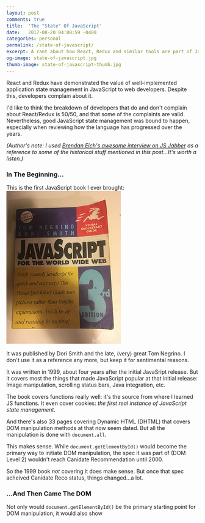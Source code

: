 ```yaml
---
layout: post
comments: true
title:  'The "State" Of JavaScript'
date:   2017-08-20 04:00:59 -0400
categories: personal
permalink: /state-of-javascript/
excerpt: A rant about how React, Redux and similar tools are part of JavaScript's natural progression to a complete application language.
og-image: state-of-javascript.jpg
thumb-image: state-of-javascript-thumb.jpg
---
```

React and Redux have demonstrated the value of well-implemented application state management in JavaScript to web developers. Despite this, developers complain about it.

I'd like to think the breakdown of developers that do and don't complain about React/Redux is 50/50, and that some of the complaints are valid. Nevertheless, good JavaScript state management was bound to happen, especially when reviewing how the language has progressed over the years.

<em>(Author's note: I used <a href="https://devchat.tv/js-jabber/124-jsj-the-origin-of-javascript-with-brendan-eich">Brendan Eich's awesome interview on JS Jabber</a> as a reference to some of the historical stuff mentioned in this post...It's worth a listen.)</em>

<h3>In The Beginning...</h3>
This is the first JavaScript book I ever brought:

<img src="/img/js-book.jpg" class="post__image" />

It was published by Dori Smith and the late, (very) great Tom Negrino. I don't use it as a reference any more, but keep it for sentimental reasons.

It was written in 1999, about four years after the initial JavaSript release. But it covers most the things that made JavaScript popular at that initial release: Image manipulation, scrolling status bars, Java integration, etc.

The book covers functions really well: it's the source from where I learned JS functions. It even cover cookies: <em>the first real instance of JavaScript state management.</em>

And there's also 33 pages covering Dynamic HTML (DHTML) that covers DOM manipulation methods at that now seem dated. But all the manipulation is done with <code>document.all</code>.

This makes sense. While <code>document.getElementById()</code> would become the primary way to initiate DOM manipulation, the spec it was part of (DOM Level 2) wouldn't reach Canidate Recommendation until 2000.

So the 1999 book <em>not</em> covering it does make sense. But once that spec acheived Canidate Reco status, things changed...a lot.

<h3>...And Then Came The DOM</h3>
Not only would <code>document.getElementById()</code> be the primary starting point for DOM manipulation, it would also show